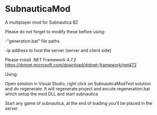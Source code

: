 # SubnauticaMod
A multiplayer mod for Subnautica BZ

Please do not forget to modify these before using:

-"generation.bat" file paths

-ip address to host the server (server and client side)


Please install .NET Framework 4.7.2
https://dotnet.microsoft.com/download/dotnet-framework/net472


Using:

Open solution in Visual Studio, right click on SubnauticaModTest solution and do regenerate. It will regenerate project and excute regeneration.bat which setup the mod DLL and  start subnautica

Start any game of subnautica, at the end of loading you'll be placed in the server
